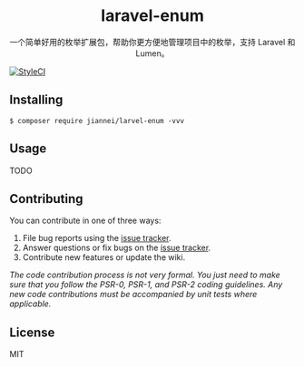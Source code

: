 <h1 align="center"> laravel-enum </h1>

<p align="center"> 一个简单好用的枚举扩展包，帮助你更方便地管理项目中的枚举，支持 Laravel 和 Lumen。</p>

[![StyleCI](https://github.styleci.io/repos/316907996/shield?branch=main)](https://github.styleci.io/repos/316907996?branch=main)

## Installing

```shell
$ composer require jiannei/larvel-enum -vvv
```

## Usage

TODO

## Contributing

You can contribute in one of three ways:

1. File bug reports using the [issue tracker](https://github.com/jiannei/larvel-enum/issues).
2. Answer questions or fix bugs on the [issue tracker](https://github.com/jiannei/larvel-enum/issues).
3. Contribute new features or update the wiki.

_The code contribution process is not very formal. You just need to make sure that you follow the PSR-0, PSR-1, and PSR-2 coding guidelines. Any new code contributions must be accompanied by unit tests where applicable._

## License

MIT